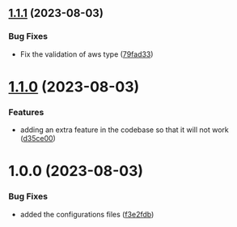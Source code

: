 ## [1.1.1](https://github.com/VaibhavJain97/spring-boot-docker-master/compare/v1.1.0...v1.1.1) (2023-08-03)


### Bug Fixes

* Fix the validation of aws type ([79fad33](https://github.com/VaibhavJain97/spring-boot-docker-master/commit/79fad334a8019debfaa0fbe3220f9e98038a6203))

# [1.1.0](https://github.com/VaibhavJain97/spring-boot-docker-master/compare/v1.0.0...v1.1.0) (2023-08-03)


### Features

* adding an extra feature in the codebase so that it will not work ([d35ce00](https://github.com/VaibhavJain97/spring-boot-docker-master/commit/d35ce00e11710214e36a4ae087eb47ce9a4199d1))

# 1.0.0 (2023-08-03)


### Bug Fixes

* added the configurations files ([f3e2fdb](https://github.com/VaibhavJain97/spring-boot-docker-master/commit/f3e2fdb22e4b71a6d0016cba061081868183f8fc))
